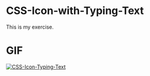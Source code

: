 # CSS-Icon-with-Typing-Text
This is my exercise.

# GIF
<a href="https://imgbb.com/"><img src="https://i.ibb.co/4Kv8jJ0/CSS-Icon-Typing-Text.gif" alt="CSS-Icon-Typing-Text" border="0"></a>
